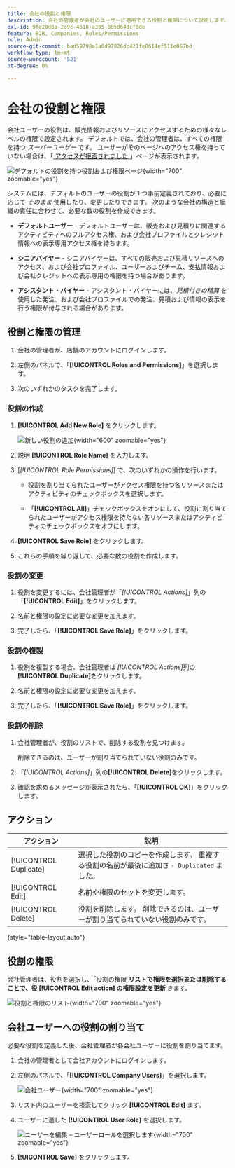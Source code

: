 ```yaml
---
title: 会社の役割と権限
description: 会社の管理者が会社のユーザーに適用できる役割と権限について説明します。これにより、様々なレベルのアクセス権で情報やリソースの注文が可能になります。
exl-id: 9fe20d6a-2c9c-4618-a395-805d64dcf0de
feature: B2B, Companies, Roles/Permissions
role: Admin
source-git-commit: bad59798a1a6d97826dc421fe8614ef511e067bd
workflow-type: tm+mt
source-wordcount: '521'
ht-degree: 0%

---
```


# 会社の役割と権限

会社ユーザーの役割は、販売情報およびリソースにアクセスするための様々なレベルの権限で設定されます。 デフォルトでは、会社の管理者は、すべての権限を持つ _スーパーユーザー_ です。 ユーザーがそのページへのアクセス権を持っていない場合は、「[ アクセスが拒否されました ](../content-design/pages.md#access-denied)」ページが表示されます。

![ デフォルトの役割を持つ役割および権限ページ ](./assets/company-roles-permissions.png){width="700" zoomable="yes"}

システムには、デフォルトのユーザーの役割が 1 つ事前定義されており、必要に応じて _そのまま_ 使用したり、変更したりできます。 次のような会社の構造と組織の責任に合わせて、必要な数の役割を作成できます。

- **デフォルトユーザー** - デフォルトユーザーは、販売および見積りに関連するアクティビティへのフルアクセス権、および会社プロファイルとクレジット情報への表示専用アクセス権を持ちます。

- **シニアバイヤー** - シニアバイヤーは、すべての販売および見積リソースへのアクセス、および会社プロファイル、ユーザーおよびチーム、支払情報および会社クレジットへの表示専用の権限を持つ場合があります。

- **アシスタント・バイヤー** - アシスタント・バイヤーには、_見積付きの精算_ を使用した発注、および会社プロファイルでの発注、見積および情報の表示を行う権限が付与される場合があります。

## 役割と権限の管理

1. 会社の管理者が、店舗のアカウントにログインします。

1. 左側のパネルで、「**[!UICONTROL Roles and Permissions]**」を選択します。

1. 次のいずれかのタスクを完了します。

### 役割の作成

1. **[!UICONTROL Add New Role]** をクリックします。

   ![ 新しい役割の追加 ](./assets/company-roles-permissions-add-storefront.png){width="600" zoomable="yes"}

1. 説明 **[!UICONTROL Role Name]** を入力します。

1. [_[!UICONTROL Role Permissions]_] で、次のいずれかの操作を行います。

   - 役割を割り当てられたユーザーがアクセス権限を持つ各リソースまたはアクティビティのチェックボックスを選択します。

   - 「**[!UICONTROL All]**」チェックボックスをオンにして、役割に割り当てられたユーザーがアクセス権限を持たない各リソースまたはアクティビティのチェックボックスをオフにします。

1. **[!UICONTROL Save Role]** をクリックします。

1. これらの手順を繰り返して、必要な数の役割を作成します。

### 役割の変更

1. 役割を変更するには、会社管理者が「_[!UICONTROL Actions]_」列の「**[!UICONTROL Edit]**」をクリックします。

1. 名前と権限の設定に必要な変更を加えます。

1. 完了したら、「**[!UICONTROL Save Role]**」をクリックします。

### 役割の複製

1. 役割を複製する場合、会社管理者は _[!UICONTROL Actions]_&#x200B;列の&#x200B;**[!UICONTROL Duplicate]**&#x200B;をクリックします。

1. 名前と権限の設定に必要な変更を加えます。

1. 完了したら、「**[!UICONTROL Save Role]**」をクリックします。

### 役割の削除

1. 会社管理者が、役割のリストで、削除する役割を見つけます。

   削除できるのは、ユーザーが割り当てられていない役割のみです。

1. 「_[!UICONTROL Actions]_」列の&#x200B;**[!UICONTROL Delete]**&#x200B;をクリックします。

1. 確認を求めるメッセージが表示されたら、「**[!UICONTROL OK]**」をクリックします。

## アクション

| アクション | 説明 |
|-----------| ----------- |
| [!UICONTROL Duplicate] | 選択した役割のコピーを作成します。 重複する役割の名前が最後に追加さ `- Duplicated` ました。 |
| [!UICONTROL Edit] | 名前や権限のセットを変更します。 |
| [!UICONTROL Delete] | 役割を削除します。 削除できるのは、ユーザーが割り当てられていない役割のみです。 |

{style="table-layout:auto"}

## 役割の権限

会社管理者は、役割を選択し、「役割の権限 **リストで権限を選択または削除することで、役 [!UICONTROL Edit action] の権限設定を更新** きます。

![ 役割と権限のリスト ](./assets/role-permissions-list.png){width="700" zoomable="yes"}

## 会社ユーザーへの役割の割り当て

必要な役割を定義した後、会社管理者が各会社ユーザーに役割を割り当てます。

1. 会社の管理者として会社アカウントにログインします。

1. 左側のパネルで、「**[!UICONTROL Company Users]**」を選択します。

   ![ 会社ユーザー ](./assets/company-users-list-storefront.png){width="700" zoomable="yes"}

1. リスト内のユーザーを検索してクリック **[!UICONTROL Edit]** ます。

1. ユーザーに適した **[!UICONTROL User Role]** を選択します。

   ![ ユーザーを編集 – ユーザーロールを選択します ](./assets/company-user-assign-role.png){width="700" zoomable="yes"}

1. **[!UICONTROL Save]** をクリックします。
